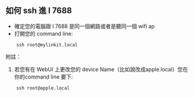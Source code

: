 ## 如何 ssh 進 l 7688

* 確定您的電腦跟 l 7688 是同一個網路或者是聽同一個 wifi ap
* 打開您的 command line:
```
    ssh root@mylinkit.local
```

附註：

1. 若您有在 WebUI 上更改您的 device Name（比如說改成apple.local）您在你的command line 要下:
```
    ssh root@apple.local
```
